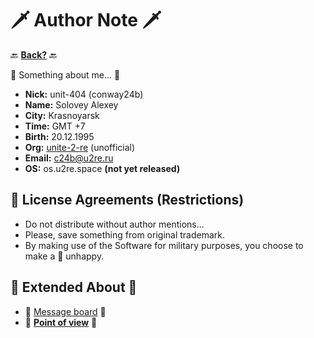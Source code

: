 # 🗡️ Author Note 🗡️

🔙 **[Back?](https://github.com/u2re-dev)** 🔙

📑 Something about me... 📑

- **Nick:** unit-404 (conway24b)
- **Name:** Solovey Alexey
- **City:** Krasnoyarsk
- **Time:** GMT +7
- **Birth:** 20.12.1995
- **Org:** [unite-2-re](https://github.com/orgs/unite-2-ts/repositories) (unofficial)
- **Email:** <c24b@u2re.ru>
- **OS:** os.u2re.space **(not yet released)**

## 📑 License Agreements (Restrictions)

- Do not distribute without author mentions...
- Please, save something from original trademark.
- By making use of the Software for military purposes, you choose to make a 🐰 unhappy.

## 📝 Extended About 📝

- 📩 [Message board](https://github.com/unit-404/unit-404/discussions) 📩
- 🚩 **[Point of view](https://github.com/unit-404/unit-404/blob/main/ABOUT.md)** 🚩

